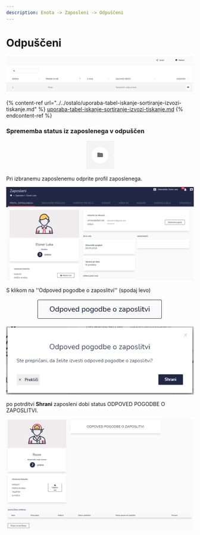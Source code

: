 ```yaml
---
description: Enota -> Zaposleni -> Odpuščeni
---
```


# Odpuščeni

![](../../.gitbook/assets/Enota_zaposleni_odpusceni_pogled.PNG)

{% content-ref url="../../ostalo/uporaba-tabel-iskanje-sortiranje-izvozi-tiskanje.md" %}
[uporaba-tabel-iskanje-sortiranje-izvozi-tiskanje.md](../../ostalo/uporaba-tabel-iskanje-sortiranje-izvozi-tiskanje.md)
{% endcontent-ref %}

### Sprememba status iz zaposlenega v odpuščen

<div align="center"><img src="../../.gitbook/assets/Knjiga_ikona_mapa.png" alt="Ikona za dostopanje do profila zaposlenega."></div>

Pri izbranemu zaposlenemu odprite profil zaposlenega.&#x20;

![](<../../.gitbook/assets/Ignis_kartica_zaposlenega (1).PNG>)

S klikom na ''Odpoved pogodbe o zaposlitvi'' (spodaj levo)

<div align="center"><img src="../../.gitbook/assets/Enota_zaposleni_odpusceni_ikona.PNG" alt=""></div>

![](../../.gitbook/assets/Enota_zaposleni_odpusceni_okno.PNG)

po potrditvi **Shrani** zaposleni dobi status ODPOVED POGODBE O ZAPOSLITVI.

![](../../.gitbook/assets/Enota_zaposleni_odpusceni_kartica.PNG)
